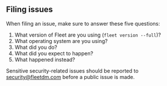 ## Filing issues

When filing an issue, make sure to answer these five questions:

1. What version of Fleet are you using (`fleet version --full`)?
2. What operating system are you using?
3. What did you do?
4. What did you expect to happen?
5. What happened instead?

Sensitive security-related issues should be reported to
[security@fleetdm.com](mailto:security@fleetdm.com) before a public issue is made.


